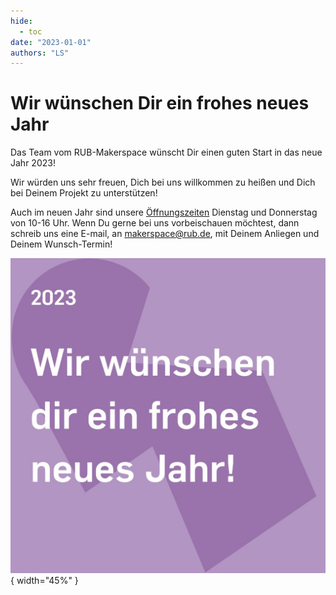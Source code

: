 ```yaml
---
hide:
  - toc
date: "2023-01-01"
authors: "LS"   
---
```


# Wir wünschen Dir ein frohes neues Jahr

Das Team vom RUB-Makerspace wünscht Dir einen guten Start in das neue Jahr 2023!   

Wir würden uns sehr freuen, Dich bei uns willkommen zu heißen und Dich bei Deinem Projekt zu unterstützen!  

Auch im neuen Jahr sind unsere [Öffnungszeiten](../oeffnungszeiten.md) Dienstag und Donnerstag von 10-16 Uhr.
Wenn Du gerne bei uns vorbeischauen möchtest, dann schreib uns eine E-mail, an makerspace@rub.de, mit Deinem Anliegen und Deinem Wunsch-Termin!  

![ Überschrift als Bild.](../medien/2023-01-01a.jpg){ width="45%" } 
